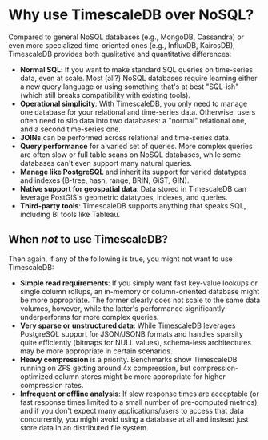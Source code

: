 # Why use TimescaleDB over NoSQL?

Compared to general NoSQL databases (e.g., MongoDB, Cassandra) or even
more specialized time-oriented ones (e.g., InfluxDB, KairosDB),
TimescaleDB provides both qualitative and quantitative differences:

- **Normal SQL**: If you want to make standard SQL queries on
  time-series data, even at scale.  Most (all?) NoSQL databases
  require learning either a new query language or using something
  that's at best "SQL-ish" (which still breaks compatibility with
  existing tools).
- **Operational simplicity**:  With TimescaleDB, you only need to manage one
  database for your relational and time-series data.  Otherwise, users
  often need to silo data into two databases: a "normal" relational
  one, and a second time-series one.
- **JOINs** can be performed across relational and time-series data.
- **Query performance** for a varied set
  of queries.  More complex queries are often slow or full table scans
  on NoSQL databases, while some databases can't even support many
  natural queries.
- **Manage like PostgreSQL** and inherit its support for varied datatypes and
  indexes (B-tree, hash, range, BRIN, GiST, GIN).
- **Native support for geospatial data**: Data stored in TimescaleDB
  can leverage PostGIS's geometric datatypes, indexes, and queries.
- **Third-party tools**: TimescaleDB supports anything that speaks
  SQL, including BI tools like Tableau.

## When *not* to use TimescaleDB?

Then again, if any of the following is true, you might not want to use TimescaleDB:

- **Simple read requirements**: If you simply want fast key-value
lookups or single column rollups, an in-memory or column-oriented
database might be more appropriate.  The former clearly does not scale
to the same data volumes, however, while the latter's performance
significantly underperforms for more complex queries.
- **Very sparse or unstructured data**: While TimescaleDB leverages PostgreSQL
support for JSON/JSONB formats and handles sparsity quite efficiently (bitmaps
for NULL values), schema-less architectures may be more appropriate in
certain scenarios.
- **Heavy compression** is a priority.  Benchmarks show TimescaleDB running on
ZFS getting around 4x compression, but compression-optimized column stores might
be more appropriate for higher compression rates.
- **Infrequent or offline analysis**: If slow response times are
acceptable (or fast response times limited to a small number of
pre-computed metrics), and if you don't expect many applications/users
to access that data concurrently, you might avoid using a database at
all and instead just store data in an distributed file system.
